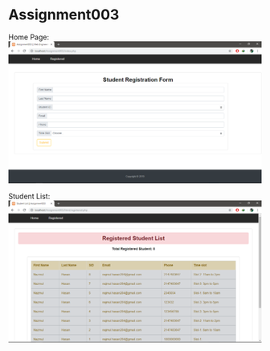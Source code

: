 # Assignment003
Home Page:
![alt home](https://github.com/nazmul284/Assignment003/blob/master/ss/Home%20(1).png)

Student List:
![alt list](ss/List.png)
